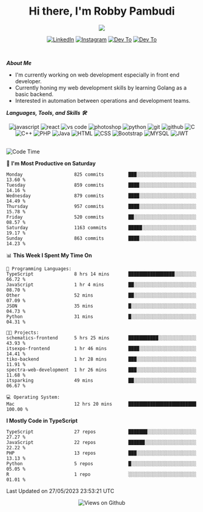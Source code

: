 <div align="center">
   <h1>Hi there, I'm Robby Pambudi </h1>

<img src="https://pronoun.cyou/x/y?subject=He&object=Him&height=20"> 
</div>

<p align='center'>
   <a href="https://www.linkedin.com/in/robbypambudi" target="_blank"><img src="https://img.shields.io/badge/LinkedIn-0077B5?style=for-the-badge&logo=linkedin&logoColor=white" alt="LinkedIn"></a>
   <a href="https://www.instagram.com/robbypambudi" target="_blank"><img src="https://img.shields.io/badge/Instagram-E4405F?style=for-the-badge&logo=instagram&logoColor=white" alt="Instagram"></a>
   <a href="https://dev.to/robbypambudi" target="_blank"><img src="https://img.shields.io/badge/dev.to-0A0A0A?style=for-the-badge&logo=dev.to&logoColor=white" alt="Dev To"></a>
   <a href="https://www.facebook.com/robbyulungpambudi" target="_blank"><img src="https://img.shields.io/badge/Facebook-1877F2?style=for-the-badge&logo=facebook&logoColor=white" alt="Dev To"></a>

</p> <p>
<br>
   
***About Me***
   
- I'm currently working on web development especially in front end developer.
- Currently honing my web development skills by learning Golang as a basic backend.
- Interested in automation between operations and development teams.
 
   
***Languages, Tools, and Skills 🛠***

   <div align="center">
   <img src="https://img.shields.io/badge/JavaScript-F7DF1E?style=for-the-badge&logo=javascript&logoColor=black" alt="javascript" />
      <img src="https://img.shields.io/badge/React-61DAFB?style=for-the-badge&logo=react&logoColor=black" alt="react" />
      <img src="https://img.shields.io/badge/vs%20code-007ACC?style=for-the-badge&logo=visual%20studio%20code&logoColor=white" alt="vs code" />
      <img src="https://img.shields.io/badge/adobe%20photoshop-31A8FF?style=for-the-badge&logo=adobe%20photoshop&logoColor=white" alt="photoshop" />
      <img src="https://img.shields.io/badge/python-3776AB?style=for-the-badge&logo=python&logoColor=white" alt="python" />
      <img src="https://img.shields.io/badge/Git-F05032?style=for-the-badge&logo=git&logoColor=white" alt="git" />
      <img src="https://img.shields.io/badge/GitHub-100000?style=for-the-badge&logo=github&logoColor=white" alt="github" />
      <img src="https://img.shields.io/badge/c-%2300599C.svg?style=for-the-badge&logo=c&logoColor=white" alt="C" />
      <img src="https://img.shields.io/badge/c++-%2300599C.svg?style=for-the-badge&logo=c%2B%2B&logoColor=white" alt="C++" />   
      <img src="https://img.shields.io/badge/PHP-777BB4?style=for-the-badge&logo=php&logoColor=white" alt="PHP" />
      <img src="https://img.shields.io/badge/Java-ED8B00?style=for-the-badge&logo=java&logoColor=white" alt="Java"/>
      <img src="https://img.shields.io/badge/HTML5-E34F26?style=for-the-badge&logo=html5&logoColor=white" alt="HTML" />
      <img src="https://img.shields.io/badge/CSS-239120?&style=for-the-badge&logo=css3&logoColor=white" alt ="CSS" />
      <img src="https://img.shields.io/badge/Bootstrap-563D7C?style=for-the-badge&logo=bootstrap&logoColor=white" alt="Bootstrap" />
      <img src="https://img.shields.io/badge/MySQL-00000F?style=for-the-badge&logo=mysql&logoColor=white" alt="MYSQL" />
      <img src="https://img.shields.io/badge/json%20web%20tokens-323330?style=for-the-badge&logo=json-web-tokens&logoColor=pink" alt="JWT" />
      
   </div><br>
   
<!--START_SECTION:waka-->
![Code Time](http://img.shields.io/badge/Code%20Time-728%20hrs%2023%20mins-blue)

📅 **I'm Most Productive on Saturday** 

```text
Monday                   825 commits         ███░░░░░░░░░░░░░░░░░░░░░░   13.60 % 
Tuesday                  859 commits         ████░░░░░░░░░░░░░░░░░░░░░   14.16 % 
Wednesday                879 commits         ████░░░░░░░░░░░░░░░░░░░░░   14.49 % 
Thursday                 957 commits         ████░░░░░░░░░░░░░░░░░░░░░   15.78 % 
Friday                   520 commits         ██░░░░░░░░░░░░░░░░░░░░░░░   08.57 % 
Saturday                 1163 commits        █████░░░░░░░░░░░░░░░░░░░░   19.17 % 
Sunday                   863 commits         ████░░░░░░░░░░░░░░░░░░░░░   14.23 % 
```


📊 **This Week I Spent My Time On** 

```text
💬 Programming Languages: 
TypeScript               8 hrs 14 mins       █████████████████░░░░░░░░   66.72 % 
JavaScript               1 hr 4 mins         ██░░░░░░░░░░░░░░░░░░░░░░░   08.70 % 
Other                    52 mins             ██░░░░░░░░░░░░░░░░░░░░░░░   07.09 % 
JSON                     35 mins             █░░░░░░░░░░░░░░░░░░░░░░░░   04.73 % 
Python                   31 mins             █░░░░░░░░░░░░░░░░░░░░░░░░   04.31 % 

🐱‍💻 Projects: 
schematics-frontend      5 hrs 25 mins       ███████████░░░░░░░░░░░░░░   43.93 % 
itsexpo-frontend         1 hr 46 mins        ████░░░░░░░░░░░░░░░░░░░░░   14.41 % 
tiko-backend             1 hr 28 mins        ███░░░░░░░░░░░░░░░░░░░░░░   11.91 % 
spectra-web-development  1 hr 26 mins        ███░░░░░░░░░░░░░░░░░░░░░░   11.68 % 
itsparking               49 mins             ██░░░░░░░░░░░░░░░░░░░░░░░   06.67 % 

💻 Operating System: 
Mac                      12 hrs 20 mins      █████████████████████████   100.00 % 
```

**I Mostly Code in TypeScript** 

```text
TypeScript               27 repos            ███████░░░░░░░░░░░░░░░░░░   27.27 % 
JavaScript               22 repos            ██████░░░░░░░░░░░░░░░░░░░   22.22 % 
PHP                      13 repos            ███░░░░░░░░░░░░░░░░░░░░░░   13.13 % 
Python                   5 repos             █░░░░░░░░░░░░░░░░░░░░░░░░   05.05 % 
R                        1 repo              ░░░░░░░░░░░░░░░░░░░░░░░░░   01.01 % 
```




 Last Updated on 27/05/2023 23:53:21 UTC
<!--END_SECTION:waka-->

<div align="center">
<img src="https://komarev.com/ghpvc/?username=robbypambudi&color=green" alt="Views on Github" />
</div>

